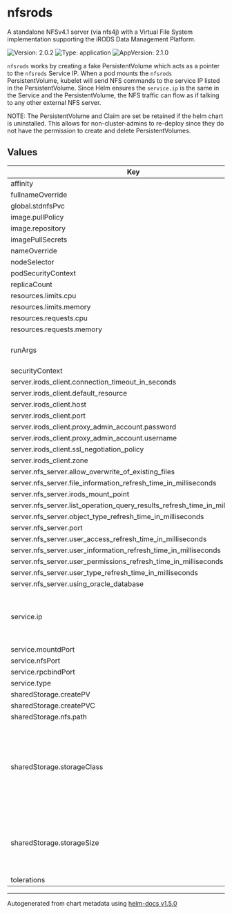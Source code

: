# nfsrods

A standalone NFSv4.1 server (via nfs4j) with a Virtual File System implementation supporting the iRODS Data Management Platform.

![Version: 2.0.2](https://img.shields.io/badge/Version-2.0.2-informational?style=flat-square) ![Type: application](https://img.shields.io/badge/Type-application-informational?style=flat-square) ![AppVersion: 2.1.0](https://img.shields.io/badge/AppVersion-2.1.0-informational?style=flat-square)

`nfsrods` works by creating a fake PersistentVolume which acts as a pointer to the `nfsrods` Service IP. When a pod mounts the `nfsrods` PersistentVolume, kubelet will send NFS commands to the service IP listed in the PersistentVolume. Since Helm ensures the `service.ip` is the same in the Service and the PersistentVolume, the NFS traffic can flow as if talking to any other external NFS server.

NOTE: The PersistentVolume and Claim are set be retained if the helm chart is uninstalled. This allows for non-cluster-admins to re-deploy since they do not have the permission to create and delete PersistentVolumes.

## Values

| Key | Type | Default | Description |
|-----|------|---------|-------------|
| affinity | object | `{}` |  |
| fullnameOverride | string | `""` |  |
| global.stdnfsPvc | string | `"stdnfs"` |  |
| image.pullPolicy | string | `"IfNotPresent"` |  |
| image.repository | string | `"irods/nfsrods"` |  |
| imagePullSecrets | list | `[]` |  |
| nameOverride | string | `""` |  |
| nodeSelector | object | `{}` |  |
| podSecurityContext | object | `{}` |  |
| replicaCount | int | `1` |  |
| resources.limits.cpu | string | `"500m"` |  |
| resources.limits.memory | string | `"1Gi"` |  |
| resources.requests.cpu | string | `"100m"` |  |
| resources.requests.memory | string | `"128Mi"` |  |
| runArgs | string | `"/usr/sbin/useradd -m -u 1000 -s /bin/bash rods; ./start.sh"` |  |
| securityContext | object | `{}` |  |
| server.irods_client.connection_timeout_in_seconds | int | `600` |  |
| server.irods_client.default_resource | string | `"demoResc"` |  |
| server.irods_client.host | string | `"example.com"` |  |
| server.irods_client.port | int | `1247` |  |
| server.irods_client.proxy_admin_account.password | string | `"password"` |  |
| server.irods_client.proxy_admin_account.username | string | `"user"` |  |
| server.irods_client.ssl_negotiation_policy | string | `"CS_NEG_REFUSE"` |  |
| server.irods_client.zone | string | `"ExampleZone"` |  |
| server.nfs_server.allow_overwrite_of_existing_files | bool | `true` |  |
| server.nfs_server.file_information_refresh_time_in_milliseconds | int | `1000` |  |
| server.nfs_server.irods_mount_point | string | `"/ExampleZone"` |  |
| server.nfs_server.list_operation_query_results_refresh_time_in_milliseconds | int | `30000` |  |
| server.nfs_server.object_type_refresh_time_in_milliseconds | int | `300000` |  |
| server.nfs_server.port | int | `2049` |  |
| server.nfs_server.user_access_refresh_time_in_milliseconds | int | `1000` |  |
| server.nfs_server.user_information_refresh_time_in_milliseconds | string | `"3600000"` |  |
| server.nfs_server.user_permissions_refresh_time_in_milliseconds | int | `300000` |  |
| server.nfs_server.user_type_refresh_time_in_milliseconds | int | `300000` |  |
| server.nfs_server.using_oracle_database | bool | `false` |  |
| service.ip | string | `"10.233.58.200"` | NOTE: This IP must be a valid, unused IP in the cluster's serviceCIDR |
| service.mountdPort | int | `20048` |  |
| service.nfsPort | int | `2049` |  |
| service.rpcbindPort | int | `111` |  |
| service.type | string | `"ClusterIP"` |  |
| sharedStorage.createPV | bool | `true` |  |
| sharedStorage.createPVC | bool | `true` |  |
| sharedStorage.nfs.path | string | `"/"` |  |
| sharedStorage.storageClass | string | `"nfsrods-sc"` | This storageClass doesn't need to exist in the cluster since the PVC is directly selecting the PV |
| sharedStorage.storageSize | string | `"100Gi"` | No data is actually stored here, just a pointer to the nfsrods service IP. |
| tolerations | list | `[]` |  |

----------------------------------------------
Autogenerated from chart metadata using [helm-docs v1.5.0](https://github.com/norwoodj/helm-docs/releases/v1.5.0)

